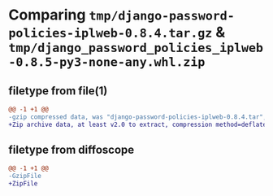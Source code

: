 # Comparing `tmp/django-password-policies-iplweb-0.8.4.tar.gz` & `tmp/django_password_policies_iplweb-0.8.5-py3-none-any.whl.zip`

## filetype from file(1)

```diff
@@ -1 +1 @@
-gzip compressed data, was "django-password-policies-iplweb-0.8.4.tar", last modified: Mon Nov  1 23:00:14 2021, max compression
+Zip archive data, at least v2.0 to extract, compression method=deflate
```

## filetype from diffoscope

```diff
@@ -1 +1 @@
-GzipFile
+ZipFile
```

